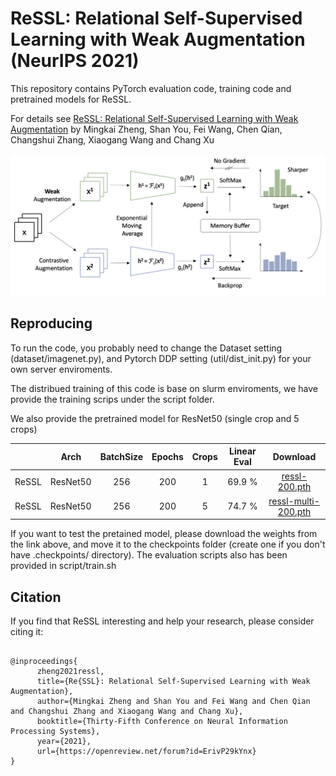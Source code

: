 # ReSSL: Relational Self-Supervised Learning with Weak Augmentation (NeurIPS 2021)

This repository contains PyTorch evaluation code, training code and pretrained models for ReSSL.

For details see [ReSSL: Relational Self-Supervised Learning with Weak Augmentation](https://proceedings.neurips.cc/paper/2021/file/14c4f36143b4b09cbc320d7c95a50ee7-Paper.pdf) by Mingkai Zheng, Shan You, Fei Wang, Chen Qian, Changshui Zhang, Xiaogang Wang and Chang Xu

![ReSSL](img/framework.png)


## Reproducing

To run the code, you probably need to change the Dataset setting (dataset/imagenet.py), and Pytorch DDP setting (util/dist_init.py) for your own server enviroments.

The distribued training of this code is base on slurm enviroments, we have provide the training scrips under the script folder.


We also provide the pretrained model for ResNet50 (single crop and 5 crops)

|          |Arch | BatchSize | Epochs | Crops | Linear Eval | Download  |
|----------|:----:|:---:|:---:|:---:|:---:|:---:|
|  ReSSL | ResNet50 | 256 | 200  | 1 | 69.9 % | [ressl-200.pth](https://drive.google.com/file/d/16Ib4rvEvB_rdQThPxkoOb9wvCALzPTZd/view?usp=sharing) |
|  ReSSL | ResNet50 | 256 | 200  | 5 | 74.7 % | [ressl-multi-200.pth](https://drive.google.com/file/d/1usvvFAw_1bOaiXBgxXG9kwOOPb0VAy0Y/view?usp=sharing) |

If you want to test the pretained model, please download the weights from the link above, and move it to the checkpoints folder (create one if you don't have .checkpoints/ directory). The evaluation scripts also has been provided in script/train.sh


## Citation
If you find that ReSSL interesting and help your research, please consider citing it:
```

@inproceedings{
      zheng2021ressl,
      title={Re{SSL}: Relational Self-Supervised Learning with Weak Augmentation},
      author={Mingkai Zheng and Shan You and Fei Wang and Chen Qian and Changshui Zhang and Xiaogang Wang and Chang Xu},
      booktitle={Thirty-Fifth Conference on Neural Information Processing Systems},
      year={2021},
      url={https://openreview.net/forum?id=ErivP29kYnx}
}
```

